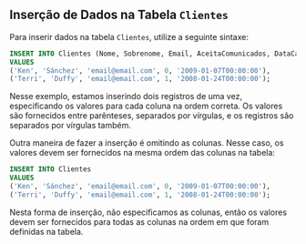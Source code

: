 
## Inserção de Dados na Tabela `Clientes`

Para inserir dados na tabela `Clientes`, utilize a seguinte sintaxe:

```sql
INSERT INTO Clientes (Nome, Sobrenome, Email, AceitaComunicados, DataCadastro)
VALUES 
('Ken', 'Sánchez', 'email@email.com', 0, '2009-01-07T00:00:00'),
('Terri', 'Duffy', 'email@email.com', 1, '2008-01-24T00:00:00');
```

Nesse exemplo, estamos inserindo dois registros de uma vez, especificando os valores para cada coluna na ordem correta. Os valores são fornecidos entre parênteses, separados por vírgulas, e os registros são separados por vírgulas também.

Outra maneira de fazer a inserção é omitindo as colunas. Nesse caso, os valores devem ser fornecidos na mesma ordem das colunas na tabela:

```sql
INSERT INTO Clientes
VALUES 
('Ken', 'Sánchez', 'email@email.com', 0, '2009-01-07T00:00:00'),
('Terri', 'Duffy', 'email@email.com', 1, '2008-01-24T00:00:00');
```

Nesta forma de inserção, não especificamos as colunas, então os valores devem ser fornecidos para todas as colunas na ordem em que foram definidas na tabela.
